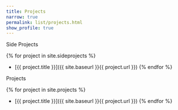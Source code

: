 ```yaml
---
title: Projects
narrow: true
permalink: list/projects.html
show_profile: true
---
```


Side Projects

{% for project in site.sideprojects %}
- [{{ project.title }}]({{ site.baseurl }}{{ project.url }})
{% endfor %}

Projects

{% for project in site.projects %}
- [{{ project.title }}]({{ site.baseurl }}{{ project.url }})
{% endfor %}